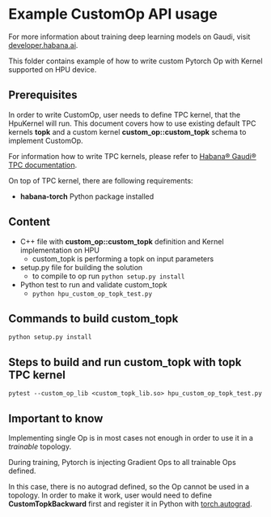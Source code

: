 # Example CustomOp API usage

For more information about training deep learning models on Gaudi, visit [developer.habana.ai](https://developer.habana.ai/resources/).

This folder contains example of how to write custom Pytorch Op with Kernel supported on HPU device.

## Prerequisites

In order to write CustomOp, user needs to define TPC kernel, that the HpuKernel will run.
This document covers how to use existing default TPC kernels **topk** and a custom kernel **custom_op::custom_topk** schema to implement CustomOp.

For information how to write TPC kernels, please refer to [Habana® Gaudi® TPC documentation](https://github.com/HabanaAI/Habana_Custom_Kernel).

On top of TPC kernel, there are following requirements:
- **habana-torch** Python package installed

## Content
- C++ file with **custom_op::custom_topk** definition and Kernel implementation on HPU
    - custom_topk is performing a topk on input parameters
- setup.py file for building the solution
    - to compile to op run ```python setup.py install```
- Python test to run and validate custom_topk
    - ```python hpu_custom_op_topk_test.py```

## Commands to build custom_topk
```python setup.py install```

## Steps to build and run custom_topk with topk TPC kernel
```pytest --custom_op_lib <custom_topk_lib.so> hpu_custom_op_topk_test.py```

## Important to know

Implementing single Op is in most cases not enough in order to use it in a *trainable* topology.

During training, Pytorch is injecting Gradient Ops to all trainable Ops defined.

In this case, there is no autograd defined, so the Op cannot be used in a topology.
In order to make it work, user would need to define **CustomTopkBackward** first and register it in Python with [torch.autograd](https://pytorch.org/docs/stable/notes/extending.html).

